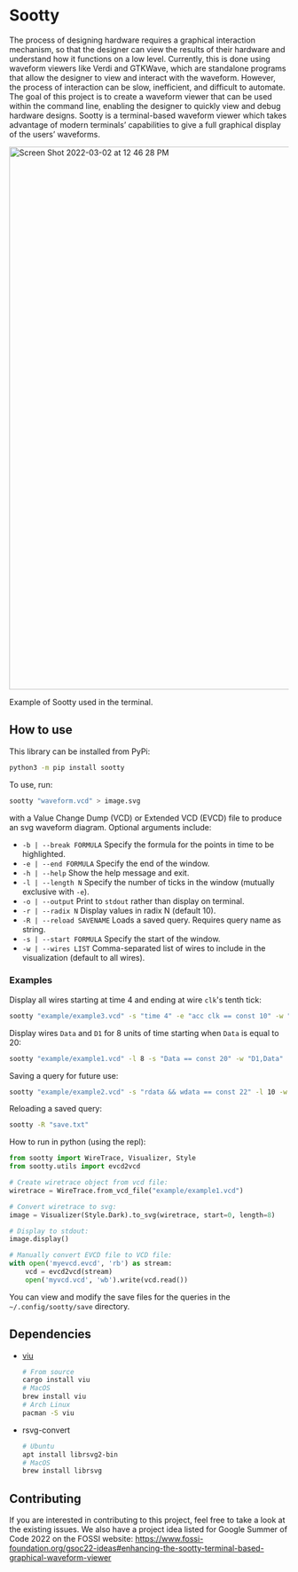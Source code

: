 # Sootty

The process of designing hardware requires a graphical interaction mechanism, so that the designer can view the results of their hardware and understand how it functions on a low level. Currently, this is done using waveform viewers like Verdi and GTKWave, which are standalone programs that allow the designer to view and interact with the waveform. However, the process of interaction can be slow, inefficient, and difficult to automate. The goal of this project is to create a waveform viewer that can be used within the command line, enabling the designer to quickly view and debug hardware designs. Sootty is a terminal-based waveform viewer which takes advantage of modern terminals’ capabilities to give a full graphical display of the users’ waveforms.

<img width="979" alt="Screen Shot 2022-03-02 at 12 46 28 PM" src="https://user-images.githubusercontent.com/8484201/156447563-438b9763-5429-46f0-aa3f-7b5ad9fe6609.png">

Example of Sootty used in the terminal.

## How to use

This library can be installed from PyPi:

```bash
python3 -m pip install sootty
```

To use, run:

```bash
sootty "waveform.vcd" > image.svg
```

with a Value Change Dump (VCD) or Extended VCD (EVCD) file to produce an svg waveform diagram. Optional arguments include:
- `-b | --break FORMULA` Specify the formula for the points in time to be highlighted.
- `-e | --end FORMULA` Specify the end of the window.
- `-h | --help` Show the help message and exit.
- `-l | --length N` Specify the number of ticks in the window (mutually exclusive with `-e`).
- `-o | --output` Print to `stdout` rather than display on terminal.
- `-r | --radix N` Display values in radix N (default 10).
- `-R | --reload SAVENAME` Loads a saved query. Requires query name as string.
- `-s | --start FORMULA` Specify the start of the window.
- `-w | --wires LIST` Comma-separated list of wires to include in the visualization (default to all wires).

### Examples

Display all wires starting at time 4 and ending at wire `clk`'s tenth tick:

```bash
sootty "example/example3.vcd" -s "time 4" -e "acc clk == const 10" -w "clk,rst_n,pc,inst"
```

Display wires `Data` and `D1` for 8 units of time starting when `Data` is equal to 20:

```bash
sootty "example/example1.vcd" -l 8 -s "Data == const 20" -w "D1,Data"
```

Saving a query for future use:

```bash
sootty "example/example2.vcd" -s "rdata && wdata == const 22" -l 10 -w "rdata, wdata" -S "save.txt"
```

Reloading a saved query:

```bash
sootty -R "save.txt"
```

How to run in python (using the repl):

```python
from sootty import WireTrace, Visualizer, Style
from sootty.utils import evcd2vcd

# Create wiretrace object from vcd file:
wiretrace = WireTrace.from_vcd_file("example/example1.vcd")

# Convert wiretrace to svg:
image = Visualizer(Style.Dark).to_svg(wiretrace, start=0, length=8)

# Display to stdout:
image.display()

# Manually convert EVCD file to VCD file:
with open('myevcd.evcd', 'rb') as stream:
    vcd = evcd2vcd(stream)
    open('myvcd.vcd', 'wb').write(vcd.read())
```

You can view and modify the save files for the queries in the `~/.config/sootty/save` directory.

## Dependencies

- [viu](https://github.com/atanunq/viu)

  ```bash
  # From source
  cargo install viu
  # MacOS
  brew install viu
  # Arch Linux
  pacman -S viu
  ```
- rsvg-convert
  ```bash
  # Ubuntu
  apt install librsvg2-bin
  # MacOS
  brew install librsvg
  ```

## Contributing

If you are interested in contributing to this project, feel free to take a look at the existing issues. We also have a project idea listed for Google Summer of Code 2022 on the FOSSI website: https://www.fossi-foundation.org/gsoc22-ideas#enhancing-the-sootty-terminal-based-graphical-waveform-viewer
